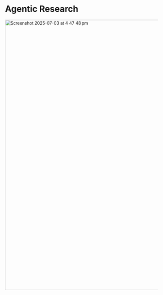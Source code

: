 # Agentic Research

<img width="888" alt="Screenshot 2025-07-03 at 4 47 48 pm" src="https://github.com/user-attachments/assets/ea132ab1-884f-4fd7-b7d6-45dcdfb153e3" />
